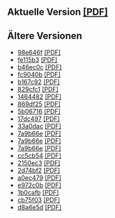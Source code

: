 ## Aktuelle Version [[PDF]](https://github.com/sebastianpech/julia-skriptum/raw/builds/julia-skriptum.pdf)

## Ältere Versionen
- [98e646f](https://github.com/sebastianpech/julia-skriptum/commit/98e646f1d5c29d06635dd5df5181aa1bd627f76e) [[PDF]](https://github.com/sebastianpech/julia-skriptum/raw/builds/98e646f-julia-skriptum.pdf)
- [fe115b3](https://github.com/sebastianpech/julia-skriptum/commit/fe115b3bdf62a9c65e5a8ec7742d7b7cd83a378e) [[PDF]](https://github.com/sebastianpech/julia-skriptum/raw/builds/fe115b3-julia-skriptum.pdf)
- [b46ec0c](https://github.com/sebastianpech/julia-skriptum/commit/b46ec0cc7ef2135d9841c0e7578fd7e136e5c843) [[PDF]](https://github.com/sebastianpech/julia-skriptum/raw/builds/b46ec0c-julia-skriptum.pdf)
- [fc9040b](https://github.com/sebastianpech/julia-skriptum/commit/fc9040b5d2b29148ed010fd1055f488ed43c9bf4) [[PDF]](https://github.com/sebastianpech/julia-skriptum/raw/builds/fc9040b-julia-skriptum.pdf)
- [b167c92](https://github.com/sebastianpech/julia-skriptum/commit/b167c922911628152fef16ed4922c5e73df55494) [[PDF]](https://github.com/sebastianpech/julia-skriptum/raw/builds/b167c92-julia-skriptum.pdf)
- [829cfc1](https://github.com/sebastianpech/julia-skriptum/commit/829cfc155a5115e31a6bea3c98c8f97cad844678) [[PDF]](https://github.com/sebastianpech/julia-skriptum/raw/builds/829cfc1-julia-skriptum.pdf)
- [1464482](https://github.com/sebastianpech/julia-skriptum/commit/1464482265fdcfe15358e807d9eb65b35abfa5a5) [[PDF]](https://github.com/sebastianpech/julia-skriptum/raw/builds/1464482-julia-skriptum.pdf)
- [869df25](https://github.com/sebastianpech/julia-skriptum/commit/869df251bc9adeb1bc69f22139bb1153d77be5df) [[PDF]](https://github.com/sebastianpech/julia-skriptum/raw/builds/869df25-julia-skriptum.pdf)
- [5b06716](https://github.com/sebastianpech/julia-skriptum/commit/5b06716df266218a025c0af5e480d36c1ae5f536) [[PDF]](https://github.com/sebastianpech/julia-skriptum/raw/builds/5b06716-julia-skriptum.pdf)
- [17dc497](https://github.com/sebastianpech/julia-skriptum/commit/17dc497e9ec5686e12541f706ef3e92aff586929) [[PDF]](https://github.com/sebastianpech/julia-skriptum/raw/builds/17dc497-julia-skriptum.pdf)
- [33a0dac](https://github.com/sebastianpech/julia-skriptum/commit/33a0dac4e56b8c359858ffd272c9d2d5dc6db2f9) [[PDF]](https://github.com/sebastianpech/julia-skriptum/raw/builds/33a0dac-julia-skriptum.pdf)
- [7a9b66e](https://github.com/sebastianpech/julia-skriptum/commit/7a9b66e016d0a7a71e32deb8ea26971d04a9c941) [[PDF]](https://github.com/sebastianpech/julia-skriptum/raw/builds/7a9b66e-julia-skriptum.pdf)
- [7a9b66e](https://github.com/sebastianpech/julia-skriptum/commit/7a9b66e016d0a7a71e32deb8ea26971d04a9c941) [[PDF]](https://github.com/sebastianpech/julia-skriptum/raw/builds/7a9b66e-julia-skriptum.pdf)
- [7a9b66e](https://github.com/sebastianpech/julia-skriptum/commit/7a9b66e016d0a7a71e32deb8ea26971d04a9c941) [[PDF]](https://github.com/sebastianpech/julia-skriptum/raw/builds/7a9b66e-julia-skriptum.pdf)
- [cc5cb54](https://github.com/sebastianpech/julia-skriptum/commit/cc5cb54a580d8d84aaf5211c6a75d4dba28a72ce) [[PDF]](https://github.com/sebastianpech/julia-skriptum/raw/builds/cc5cb54-julia-skriptum.pdf)
- [2150ec3](https://github.com/sebastianpech/julia-skriptum/commit/2150ec309f1f80c16d29865f3c1540c6707250e7) [[PDF]](https://github.com/sebastianpech/julia-skriptum/raw/builds/2150ec3-julia-skriptum.pdf)
- [2d74bf2](https://github.com/sebastianpech/julia-skriptum/commit/2d74bf2abfa670772b74f737414acb7ab3579bb5) [[PDF]](https://github.com/sebastianpech/julia-skriptum/raw/builds/2d74bf2-julia-skriptum.pdf)
- [a0ec479](https://github.com/sebastianpech/julia-skriptum/commit/a0ec47968b741e5a6f6600edf290a84d93e7913e) [[PDF]](https://github.com/sebastianpech/julia-skriptum/raw/builds/a0ec479-julia-skriptum.pdf)
- [e972c0b](https://github.com/sebastianpech/julia-skriptum/commit/e972c0be0bae673a02dad228ec53d100f405b906) [[PDF]](https://github.com/sebastianpech/julia-skriptum/raw/builds/e972c0b-julia-skriptum.pdf)
- [1b0cafb](https://github.com/sebastianpech/julia-skriptum/commit/1b0cafb20097ae120095e323b0c7c7743a06d625) [[PDF]](https://github.com/sebastianpech/julia-skriptum/raw/builds/1b0cafb-julia-skriptum.pdf)
- [cb75f03](https://github.com/sebastianpech/julia-skriptum/commit/cb75f03d9df89558cd268765598bc079f2007a75) [[PDF]](https://github.com/sebastianpech/julia-skriptum/raw/builds/cb75f03-julia-skriptum.pdf)
- [d8a6e5d](https://github.com/sebastianpech/julia-skriptum/commit/d8a6e5d83de22ec7222a9d4e59cc0f0219404868) [[PDF]](https://github.com/sebastianpech/julia-skriptum/raw/builds/d8a6e5d-julia-skriptum.pdf)
